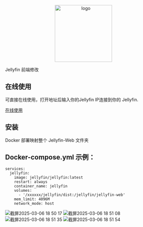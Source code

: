 <p align="center">
  <a href="https://peifeng.li"><img width="184px" alt="logo" src="https://cdn.jsdelivr.net/gh/li-peifeng/static/logo.png" />
  </a>
</p>

Jellyfin 前端修改

## 在线使用
可直接在线使用，打开地址后输入你的Jellyfin IP连接到你的 Jellyfin.

[在线使用](https://isweetav.pages.dev/)

## 安装
Docker 部署映射整个 Jellyfin-Web 文件夹

## Docker-compose.yml 示例：

```
services:
  jellyfin:
    image: jellyfin/jellyfin:latest
    restart: always
    container_name: jellyfin
    volumes:
      - '/xxxxxx/jellyfin/dist:/jellyfin/jellyfin-web'
    mem_limit: 4096M
    network_mode: host
```
![截屏2025-03-06 18 50 17](https://cdn.jsdelivr.net/gh/li-peifeng/static/jellyfin/img/jellyfin-1.webp)
![截屏2025-03-06 18 51 08](https://cdn.jsdelivr.net/gh/li-peifeng/static/jellyfin/img/jellyfin-2.webp)
![截屏2025-03-06 18 51 35](https://cdn.jsdelivr.net/gh/li-peifeng/static/jellyfin/img/jellyfin-3.webp)
![截屏2025-03-06 18 51 54](https://cdn.jsdelivr.net/gh/li-peifeng/static/jellyfin/img/jellyfin-4.webp)
